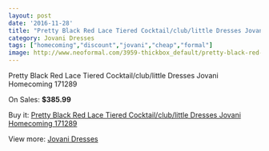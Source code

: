 ```yaml
---
layout: post
date: '2016-11-28'
title: "Pretty Black Red Lace Tiered Cocktail/club/little Dresses Jovani Homecoming 171289"
category: Jovani Dresses
tags: ["homecoming","discount","jovani","cheap","formal"]
image: http://www.neoformal.com/3959-thickbox_default/pretty-black-red-lace-tiered-cocktail-club-little-dresses-jovani-homecoming-171289.jpg
---
```

Pretty Black Red Lace Tiered Cocktail/club/little Dresses Jovani Homecoming 171289

On Sales: **$385.99**
<a href="https://www.neoformal.com/en/jovani-dresses/1477-pretty-black-red-lace-tiered-cocktail-club-little-dresses-jovani-homecoming-171289.html"><amp-img layout="responsive" width="600" height="600" src="//www.neoformal.com/3959-thickbox_default/pretty-black-red-lace-tiered-cocktail-club-little-dresses-jovani-homecoming-171289.jpg" alt="Pretty Black Red Lace Tiered Cocktail/club/little Dresses Jovani Homecoming 171289 0" /></a>
<a href="https://www.neoformal.com/en/jovani-dresses/1477-pretty-black-red-lace-tiered-cocktail-club-little-dresses-jovani-homecoming-171289.html"><amp-img layout="responsive" width="600" height="600" src="//www.neoformal.com/3961-thickbox_default/pretty-black-red-lace-tiered-cocktail-club-little-dresses-jovani-homecoming-171289.jpg" alt="Pretty Black Red Lace Tiered Cocktail/club/little Dresses Jovani Homecoming 171289 1" /></a>
<a href="https://www.neoformal.com/en/jovani-dresses/1477-pretty-black-red-lace-tiered-cocktail-club-little-dresses-jovani-homecoming-171289.html"><amp-img layout="responsive" width="600" height="600" src="//www.neoformal.com/3960-thickbox_default/pretty-black-red-lace-tiered-cocktail-club-little-dresses-jovani-homecoming-171289.jpg" alt="Pretty Black Red Lace Tiered Cocktail/club/little Dresses Jovani Homecoming 171289 2" /></a>

Buy it: [Pretty Black Red Lace Tiered Cocktail/club/little Dresses Jovani Homecoming 171289](https://www.neoformal.com/en/jovani-dresses/1477-pretty-black-red-lace-tiered-cocktail-club-little-dresses-jovani-homecoming-171289.html "Pretty Black Red Lace Tiered Cocktail/club/little Dresses Jovani Homecoming 171289")

View more: [Jovani Dresses](https://www.neoformal.com/en/15-jovani-dresses "Jovani Dresses")